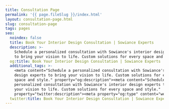 ```yaml
---
title: Consultation Page
permalink: '{{ page.fileSlug }}/index.html'
layout: consultation-page.html
slug: consultation-page
tags: pages
seo:
  noindex: false
  title: Book Your Interior Design Consultation | Sowiance Experts
  description: >-
    Schedule a personalized consultation with Sowiance's interior design experts
    to bring your vision to life. Custom solutions for every space and style.
  og:title: Book Your Interior Design Consultation | Sowiance Experts
  additional_tags: >-
    <meta content="Schedule a personalized consultation with Sowiance's interior
    design experts to bring your vision to life. Custom solutions for every
    space and style." property="og:description"><meta content="Schedule a
    personalized consultation with Sowiance's interior design experts to bring
    your vision to life. Custom solutions for every space and style."
    property="twitter:description"><meta property="og:type" content="website">
  twitter:title: Book Your Interior Design Consultation | Sowiance Experts
---
```



